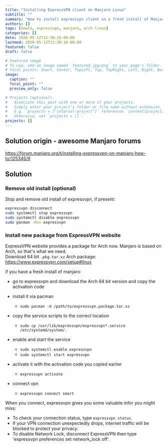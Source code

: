 ```yaml
---
title: "Installing ExpressVPN client on Manjaro Linux"
subtitle: ""
summary: "How to install expressvpn client on a fresh install of Manjaro / Arch"
authors: []
tags: [howto, expressvpn, manjaro, arch-linux]
categories: []
date: 2020-05-12T12:30:18-08:00
lastmod: 2020-05-12T12:30:18-08:00
featured: false
draft: false

# Featured image
# To use, add an image named `featured.jpg/png` to your page's folder.
# Focal points: Smart, Center, TopLeft, Top, TopRight, Left, Right, BottomLeft, Bottom, BottomRight.
image:
  caption: ""
  focal_point: ""
  preview_only: false

# Projects (optional).
#   Associate this post with one or more of your projects.
#   Simply enter your project's folder or file name without extension.
#   E.g. `projects = ["internal-project"]` references `content/project/deep-learning/index.md`.
#   Otherwise, set `projects = []`.
projects: []
---
```


## Solution origin - awesome Manjaro forums
https://forum.manjaro.org/t/installing-expressvpn-on-manjaro-how-to/125345/9

## Solution

### Remove old install (optional)
Stop and remove old install of expressvpn, if present:
```bash
expressvpn disconnect
sudo systemctl stop expressvpn
sudo systemctl disable expressvpn
sudo pacman -Rns expressvpn

``` 

### Install new package from ExpressVPN website
ExpressVPN website provides a package for Arch now. Manjaro is based on Arch, so that's what we need.  
Download 64 bit `.pkg.tar.xz` Arch package: https://www.expressvpn.com/setup#linux

if you have a fresh install of manjaro:

- go to expressvpn and download the Arch 64 bit version and copy the activation code
- install it via pacman
    - `sudo pacman -U /path/to/expressvpn.package.tar.xz`

- copy the service scripts to the correct location
    - `sudo cp /usr/lib/expressvpn/expressvpn*.service /etc/systemd/system/.`

- enable and start the service
    - `sudo systemctl enable expressvpn`
    - `sudo systemctl start expressvpn`

- activate it with the activation code you copied earlier
    - `expressvpn activate`

- connect vpn
    - `expressvpn connect smart`


When you connect, expressvpn gives you some valuable infor you might miss:

- To check your connection status, type `expressvpn status`.
- If your VPN connection unexpectedly drops, internet traffic will be blocked to protect your privacy.
- To disable Network Lock, disconnect ExpressVPN then type 'expressvpn preferences set network_lock off'.
